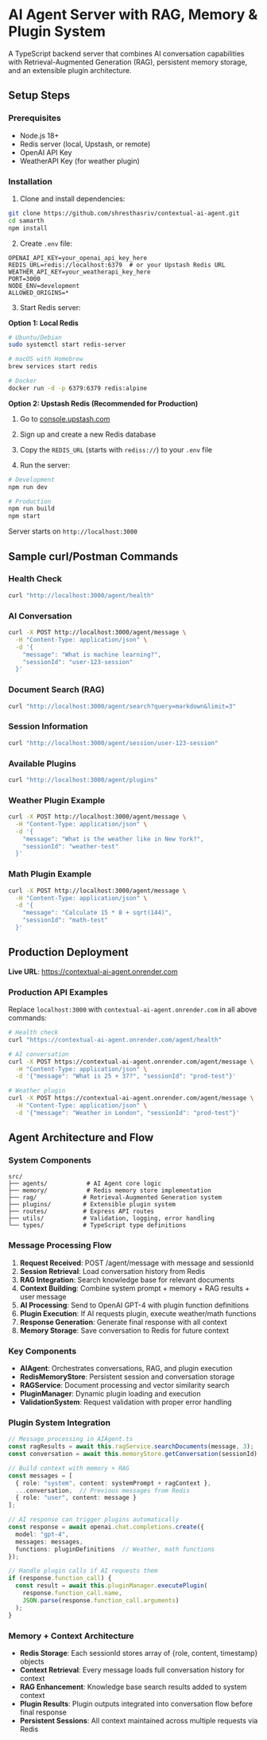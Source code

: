 # AI Agent Server with RAG, Memory & Plugin System

A TypeScript backend server that combines AI conversation capabilities with Retrieval-Augmented Generation (RAG), persistent memory storage, and an extensible plugin architecture.

## Setup Steps

### Prerequisites
- Node.js 18+
- Redis server (local, Upstash, or remote)
- OpenAI API Key
- WeatherAPI Key (for weather plugin)

### Installation

1. Clone and install dependencies:
```bash
git clone https://github.com/shresthasriv/contextual-ai-agent.git
cd samarth
npm install
```

2. Create `.env` file:
```env
OPENAI_API_KEY=your_openai_api_key_here
REDIS_URL=redis://localhost:6379  # or your Upstash Redis URL
WEATHER_API_KEY=your_weatherapi_key_here
PORT=3000
NODE_ENV=development
ALLOWED_ORIGINS=*
```

3. Start Redis server:

**Option 1: Local Redis**
```bash
# Ubuntu/Debian
sudo systemctl start redis-server

# macOS with Homebrew
brew services start redis

# Docker
docker run -d -p 6379:6379 redis:alpine
```

**Option 2: Upstash Redis (Recommended for Production)**
1. Go to [console.upstash.com](https://console.upstash.com)
2. Sign up and create a new Redis database
3. Copy the `REDIS_URL` (starts with `rediss://`) to your `.env` file

4. Run the server:
```bash
# Development
npm run dev

# Production
npm run build
npm start
```

Server starts on `http://localhost:3000`

## Sample curl/Postman Commands

### Health Check
```bash
curl "http://localhost:3000/agent/health"
```

### AI Conversation
```bash
curl -X POST http://localhost:3000/agent/message \
  -H "Content-Type: application/json" \
  -d '{
    "message": "What is machine learning?",
    "sessionId": "user-123-session"
  }'
```

### Document Search (RAG)
```bash
curl "http://localhost:3000/agent/search?query=markdown&limit=3"
```

### Session Information
```bash
curl "http://localhost:3000/agent/session/user-123-session"
```

### Available Plugins
```bash
curl "http://localhost:3000/agent/plugins"
```

### Weather Plugin Example
```bash
curl -X POST http://localhost:3000/agent/message \
  -H "Content-Type: application/json" \
  -d '{
    "message": "What is the weather like in New York?",
    "sessionId": "weather-test"
  }'
```

### Math Plugin Example
```bash
curl -X POST http://localhost:3000/agent/message \
  -H "Content-Type: application/json" \
  -d '{
    "message": "Calculate 15 * 8 + sqrt(144)",
    "sessionId": "math-test"
  }'
```

## Production Deployment

**Live URL**: https://contextual-ai-agent.onrender.com

### Production API Examples
Replace `localhost:3000` with `contextual-ai-agent.onrender.com` in all above commands:

```bash
# Health check
curl "https://contextual-ai-agent.onrender.com/agent/health"

# AI conversation
curl -X POST https://contextual-ai-agent.onrender.com/agent/message \
  -H "Content-Type: application/json" \
  -d '{"message": "What is 25 + 37?", "sessionId": "prod-test"}'

# Weather plugin
curl -X POST https://contextual-ai-agent.onrender.com/agent/message \
  -H "Content-Type: application/json" \
  -d '{"message": "Weather in London", "sessionId": "prod-test"}'
```

## Agent Architecture and Flow

### System Components

```
src/
├── agents/           # AI Agent core logic
├── memory/           # Redis memory store implementation
├── rag/             # Retrieval-Augmented Generation system
├── plugins/         # Extensible plugin system
├── routes/          # Express API routes
├── utils/           # Validation, logging, error handling
└── types/           # TypeScript type definitions
```

### Message Processing Flow

1. **Request Received**: POST /agent/message with message and sessionId
2. **Session Retrieval**: Load conversation history from Redis
3. **RAG Integration**: Search knowledge base for relevant documents
4. **Context Building**: Combine system prompt + memory + RAG results + user message
5. **AI Processing**: Send to OpenAI GPT-4 with plugin function definitions
6. **Plugin Execution**: If AI requests plugin, execute weather/math functions
7. **Response Generation**: Generate final response with all context
8. **Memory Storage**: Save conversation to Redis for future context

### Key Components

- **AIAgent**: Orchestrates conversations, RAG, and plugin execution
- **RedisMemoryStore**: Persistent session and conversation storage
- **RAGService**: Document processing and vector similarity search
- **PluginManager**: Dynamic plugin loading and execution
- **ValidationSystem**: Request validation with proper error handling

### Plugin System Integration

```typescript
// Message processing in AIAgent.ts
const ragResults = await this.ragService.searchDocuments(message, 3);
const conversation = await this.memoryStore.getConversation(sessionId);

// Build context with memory + RAG
const messages = [
  { role: "system", content: systemPrompt + ragContext },
  ...conversation,  // Previous messages from Redis
  { role: "user", content: message }
];

// AI response can trigger plugins automatically
const response = await openai.chat.completions.create({
  model: "gpt-4",
  messages: messages,
  functions: pluginDefinitions  // Weather, math functions
});

// Handle plugin calls if AI requests them
if (response.function_call) {
  const result = await this.pluginManager.executePlugin(
    response.function_call.name,
    JSON.parse(response.function_call.arguments)
  );
}
```

### Memory + Context Architecture

- **Redis Storage**: Each sessionId stores array of {role, content, timestamp} objects
- **Context Retrieval**: Every message loads full conversation history for context
- **RAG Enhancement**: Knowledge base search results added to system context
- **Plugin Results**: Plugin outputs integrated into conversation flow before final response
- **Persistent Sessions**: All context maintained across multiple requests via Redis
